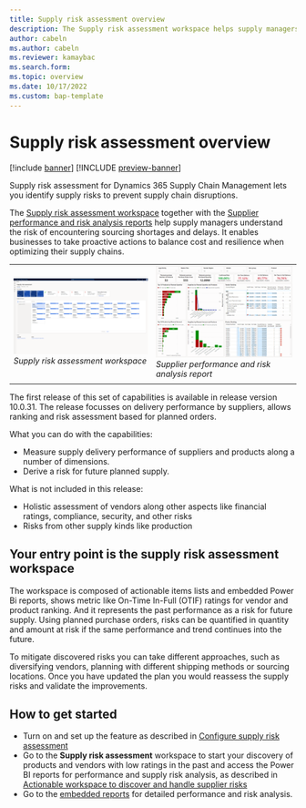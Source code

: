 ```yaml
---
title: Supply risk assessment overview
description: The Supply risk assessment workspace helps supply managers understand the risk of encountering sourcing shortages and delays.
author: cabeln
ms.author: cabeln
ms.reviewer: kamaybac
ms.search.form: 
ms.topic: overview 
ms.date: 10/17/2022 
ms.custom: bap-template
---
```


# Supply risk assessment overview

[!include [banner](../includes/banner.md)]
[!INCLUDE [preview-banner](../includes/preview-banner.md)]

Supply risk assessment for Dynamics 365 Supply Chain Management lets you identify supply risks to prevent supply chain disruptions.

The [Supply risk assessment workspace](supply-risk-assessment-workspace.md) together with the [Supplier performance and risk analysis reports](supply-risk-assessment-reports.md) help supply managers understand the risk of encountering sourcing shortages and delays. It enables businesses to take proactive actions to balance cost and resilience when optimizing their supply chains.

|  |  |
|---------|---------|
|[<img src="media/sra-workspace-page.png" alt="Supply risk assessment workspace, screenshot." title="Supply risk assessment workspace, screenshot" width="400" />](media/sra-workspace-page.png)<br>*Supply risk assessment workspace*|[<img src="media/sra-risk-planned-purchase.png" alt="Risk assessment report for planned purchase, screenshot." title="Risk assessment report for planned purchase, screenshot" width="400" />](media/sra-risk-planned-purchase.png)<br>*Supplier performance and risk analysis report*|
|||

The first release of this set of capabilities is available in release version 10.0.31. The release focusses on delivery performance by suppliers, allows ranking and risk assessment based for planned orders.

What you can do with the capabilities:

- Measure supply delivery performance of suppliers and products along a number of dimensions.
- Derive a risk for future planned supply.

What is not included in this release:

- Holistic assessment of vendors along other aspects like financial ratings, compliance, security, and other risks
- Risks from other supply kinds like production

## Your entry point is the supply risk assessment workspace

The workspace is composed of actionable items lists and embedded Power Bi reports, shows metric like On-Time In-Full (OTIF) ratings for vendor and product ranking. And it represents the past performance as a risk for future supply. Using planned purchase orders, risks can be quantified in quantity and amount at risk if the same performance and trend continues into the future.

To mitigate discovered risks you can take different approaches, such as diversifying vendors, planning with different shipping methods or sourcing locations. Once you have updated the plan you would reassess the supply risks and validate the improvements.

## How to get started

- Turn on and set up the feature as described in [Configure supply risk assessment](supply-risk-assessment-configuration.md)
- Go to the **Supply risk assessment** workspace to start your discovery of products and vendors with low ratings in the past and access the Power BI reports for performance and supply risk analysis, as described in [Actionable workspace to discover and handle supplier risks](supply-risk-assessment-workspace.md)
- Go to the [embedded reports](supply-risk-assessment-reports.md) for detailed performance and risk analysis.
